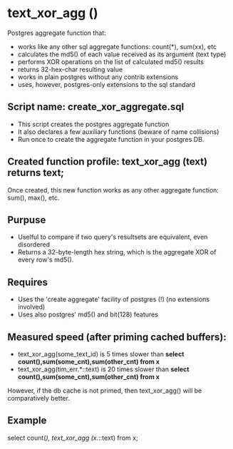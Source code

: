 # text_xor_agg ()

Postgres aggregate function that:

- works like any other sql aggregate functions: count(\*), sum(xx), etc
- calculates the md5() of each value received as its argument (text type)
- performs XOR operations on the list of calculated md5() results
- returns 32-hex-char resulting value
- works in plain postgres without any contrib extensions
- uses, however, postgres-only extensions to the sql standard

## Script name: create_xor_aggregate.sql

- This script creates the postgres aggregate function
- It also declares a few auxiliary functions (beware of name collisions)
- Run once to create the aggregate function in your postgres DB.

## Created function profile:  text_xor_agg (text) returns text;

Once created, this new function works as any other aggregate function: sum(), max(), etc.

## Purpuse

- Uselful to compare if two query's resultsets are equivalent, even disordered
- Returns a 32-byte-length hex string, which is the aggregate XOR of every row's md5().

## Requires
- Uses the 'create aggregate' facility of postgres (!) (no extensions involved)
- Uses also postgres' md5() and bit(128) features

## Measured speed (after priming cached buffers):
  -   text_xor_agg(some_text_id)    is  5 times slower than **select count(),sum(some_cnt),sum(other_cnt) from x**
  -   text_xor_agg(tim_err.*::text) is 20 times slower than **select count(),sum(some_cnt),sum(other_cnt) from x**

However, if the db cache is not primed, then text_xor_agg() will be comparatively better.

## Example
 
select count(*), text\_xor\_agg (x.*::text)  from x;

